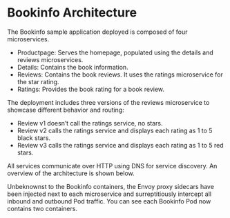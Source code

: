 # Bookinfo Architecture

The Bookinfo sample application deployed is composed of four microservices.

- Productpage: Serves the homepage, populated using the details and reviews microservices.
- Details: Contains the book information.
- Reviews: Contains the book reviews. It uses the ratings microservice for the star rating.
- Ratings: Provides the book rating for a book review.

The deployment includes three versions of the reviews microservice to showcase different behavior and routing:

- Review v1 doesn’t call the ratings service, no stars.
- Review v2 calls the ratings service and displays each rating as 1 to 5 black stars.
- Review v3 calls the ratings service and displays each rating as 1 to 5 red stars.

All services communicate over HTTP using DNS for service discovery. An overview of the architecture is shown below.

Unbeknownst to the Bookinfo containers, the Envoy proxy sidecars have been injected next to each microservice and surreptitiously intercept all inbound and outbound Pod traffic. You can see each Bookinfo Pod now contains two containers.
